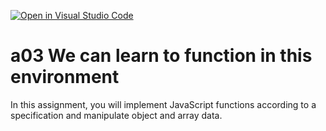 [![Open in Visual Studio Code](https://classroom.github.com/assets/open-in-vscode-f059dc9a6f8d3a56e377f745f24479a46679e63a5d9fe6f495e02850cd0d8118.svg)](https://classroom.github.com/online_ide?assignment_repo_id=5904884&assignment_repo_type=AssignmentRepo)
# a03 We can learn to function in this environment
In this assignment, you will implement JavaScript functions according to a specification and manipulate object and array data.
